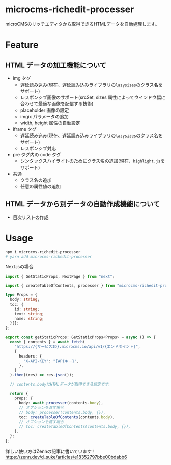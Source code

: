 # microcms-richedit-processer

microCMSのリッチエディタから取得できるHTMLデータを自動処理します。

# Feature

## HTML データの加工機能について

- img タグ
  - 遅延読み込み(現在、遅延読み込みライブラリの`lazysizes`のクラス名をサポート)
  - レスポンシブ画像のサポート(srcSet, sizes 属性によってウインドウ幅に合わせて最適な画像を配信する技術)
  - placeholder 画像の設定
  - imgix パラメータの追加
  - width, height 属性の自動設定
- iframe タグ
  - 遅延読み込み(現在、遅延読み込みライブラリの`lazysizes`のクラス名をサポート)
  - レスポンシブ対応
- pre タグ内の code タグ
  - シンタックスハイライトのためにクラス名の追加(現在、`highlight.js`をサポート)
- 共通
  - クラス名の追加
  - 任意の属性値の追加

## HTML データから別データの自動作成機能について

- 目次リストの作成

# Usage

```bash
npm i microcms-richedit-processer
# yarn add microcms-richedit-processer
```

Next.jsの場合

```typescript
import { GetStaticProps, NextPage } from "next";

import { createTableOfContents, processer } from "microcms-richedit-processer";

type Props = {
  body: string;
  toc: {
    id: string;
    text: string;
    name: string;
  }[];
};

export const getStaticProps: GetStaticProps<Props> = async () => {
  const { contents } = await fetch(
    "https://{サービスID}.microcms.io/api/v1/{エンドポイント}",
    {
      headers: {
        "X-API-KEY": "{APIキー}",
      },
    }
  ).then((res) => res.json());

  // contents.bodyにHTMLデータが取得できる想定です。

  return {
    props: {
      body: await processer(contents.body),
      // オプションを渡す場合
      // body: processer(contents.body, {}),
      toc: createTableOfContents(contents.body),
      // オプションを渡す場合
      // toc: createTableOfContents(contents.body, {}),
    },
  };
};
```

詳しい使い方はZennの記事に書いています！
https://zenn.dev/d_suke/articles/e18352797bbe00bdabb6


